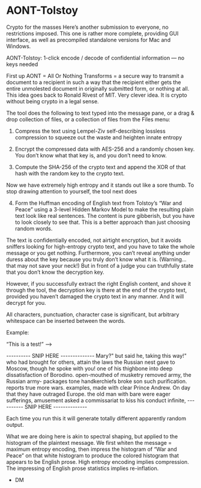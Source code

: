 # AONT-Tolstoy
Crypto for the masses
Here’s another submission to everyone, no restrictions imposed. This one is rather more complete, providing GUI interface, as well as precompiled standalone versions for Mac and Windows.

AONT-Tolstoy:  1-click encode / decode of confidential information — no keys needed

First up AONT = All Or Nothing Transforms = a secure way to transmit a document to a recipient in such a way that the recipient either gets the entire unmolested document in originally submitted form, or nothing at all. This idea goes back to Ronald Rivest of MIT. Very clever idea. It is crypto without being crypto in a legal sense.

The tool does the following to text typed into the message pane, or a drag & drop collection of files, or a collection of files from the Files menu:

1. Compress the text using Lempel-Ziv self-describing lossless compression to squeeze out the waste and heighten innate entropy

2. Encrypt the compressed data with AES-256 and a randomly chosen key. You don’t know what that key is, and you don’t need to know.

3. Compute the SHA-256 of the crypto text and append the XOR of that hash with the random key to the crypto text.

Now we have extremely high entropy and it stands out like a sore thumb. To stop drawing attention to yourself, the tool next does

4. Form the Huffman encoding of English text from Tolstoy’s “War and Peace” using a 3-level Hidden Markov Model to make the resulting plain text look like real sentences. The content is pure gibberish, but you have to look closely to see that. This is a better approach than just choosing random words.

The text is confidentially encoded, not airtight encryption, but it avoids sniffers looking for high-entropy crypto text, and you have to take the whole message or you get nothing. Furthermore, you can’t reveal anything under duress about the key because you truly don’t know what it is. (Warning… that may not save your neck!) But in front of a judge you can truthfully state that you don’t know the decryption key.

However, if you successfully extract the right English content, and shove it through the tool, the decryption key is there at the end of the crypto text, provided you haven’t damaged the crypto text in any manner. And it will decrypt for you.

All characters, punctuation, character case is significant, but arbitrary whitespace can be inserted between the words.

Example:

“This is a test!” —>

---------- SNIP HERE --------------
Mary?" but said he, taking this way!" who had brought for others, attain the 
laws the Russian nest gave to Moscow, though he spoke with you! one of his 
thighbone into deep dissatisfaction of Borodino. open-mouthed of musketry 
removed army, the Russian army- packages tone handkerchiefs broke son such 
purification. reports true more wars. examples, made with clear Prince Andrew. 
On day that they have outraged Europe. the old man with bare were eager 
sufferings, amusement asked a commissariat to kiss his conduct infinite, 
---------- SNIP HERE --------------

Each time you run this it will generate totally different apparently random output.

What we are doing here is akin to spectral shaping, but applied to the histogram of the plaintext message. We first whiten the message = maximum entropy encoding, then impress the histogram of “War and Peace” on that white histogram to produce the colored histogram that appears to be English prose. High entropy encoding implies compression. The impressing of English prose statistics implies re-inflation.

- DM

